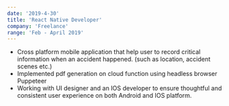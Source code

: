 ```yaml
---
date: '2019-4-30'
title: 'React Native Developer'
company: 'Freelance'
range: 'Feb - April 2019'
---
```


- Cross platform mobile application that help user to record critical information
  when an accident happened. (such as location, accident scenes etc.)
- Implemented pdf generation on cloud function using headless browser Puppeteer
- Working with UI designer and an IOS developer to ensure thoughtful and consistent user experience on both Android and IOS platform.
